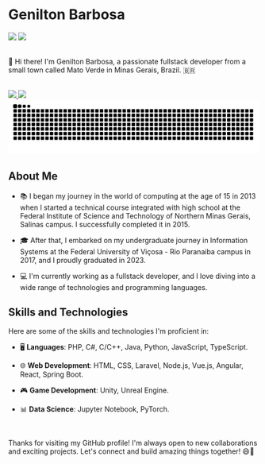 # Genilton Barbosa
<div>
<a href = "mailto:geniltonbarbosadasilva@gmail.com"><img loading="lazy" src="https://img.shields.io/badge/Gmail-D14836?style=for-the-badge&logo=gmail&logoColor=white" target="_blank"></a>
<a href="https://www.linkedin.com/in/geniltonbarbosadasilva" target="_blank"><img loading="lazy" src="https://img.shields.io/badge/-LinkedIn-%230077B5?style=for-the-badge&logo=linkedin&logoColor=white" target="_blank"></a>   
</div>

<br/>

👋 Hi there! I'm Genilton Barbosa, a passionate fullstack developer from a small town called Mato Verde in Minas Gerais, Brazil. 🇧🇷

<br/>

<div>
  <a href="https://github.com/geniltonbarbosadasilva">
    <img loading="lazy" height="180em" src="https://github-readme-stats.vercel.app/api?username=geniltonbarbosadasilva&show_icons=true&theme=dracula&include_all_commits=true&count_private=true"/>
    <img loading="lazy" height="180em" src="https://github-readme-stats.vercel.app/api/top-langs/?username=geniltonbarbosadasilva&theme=dracula&layout=compact"/>
  </a>
</div>

<picture>
  <source media="(prefers-color-scheme: dark)" srcset="https://github.com/geniltonbarbosadasilva/geniltonbarbosadasilva/blob/output/github-contribution-grid-snake-dark.svg" />
  <source media="(prefers-color-scheme: light)" srcset="https://github.com/geniltonbarbosadasilva/geniltonbarbosadasilva/blob/output/github-contribution-grid-snake.svg" />
  <img alt="github-snake" src="https://github.com/geniltonbarbosadasilva/geniltonbarbosadasilva/blob/output/github-contribution-grid-snake.svg" />
</picture>

<br/>

## About Me

- 📚 I began my journey in the world of computing at the age of 15 in 2013 when I started a technical course integrated with high school at the Federal Institute of Science and Technology of Northern Minas Gerais, Salinas campus. I successfully completed it in 2015.

- 🎓 After that, I embarked on my undergraduate journey in Information Systems at the Federal University of Viçosa - Rio Paranaiba campus in 2017, and I proudly graduated in 2023.

- 💻 I'm currently working as a fullstack developer, and I love diving into a wide range of technologies and programming languages.

## Skills and Technologies

Here are some of the skills and technologies I'm proficient in:

- 🖥️ **Languages**: PHP, C#, C/C++, Java, Python, JavaScript, TypeScript.

- 🌐 **Web Development**: HTML, CSS, Laravel, Node.js, Vue.js, Angular, React, Spring Boot.

- 🎮 **Game Development**: Unity, Unreal Engine.

- 📊 **Data Science**: Jupyter Notebook, PyTorch.

<br/>

Thanks for visiting my GitHub profile! I'm always open to new collaborations and exciting projects. Let's connect and build amazing things together! 😄🚀
